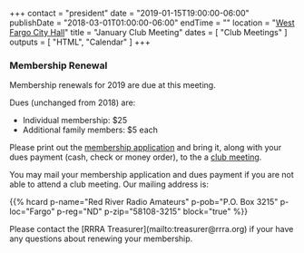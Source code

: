 +++
contact = "president"
date = "2019-01-15T19:00:00-06:00"
publishDate = "2018-03-01T01:00:00-06:00"
endTime = ""
location = "[West Fargo City Hall](/places/west-fargo-city-hall/)"
title = "January Club Meeting"
dates = [ "Club Meetings" ]
outputs = [ "HTML", "Calendar" ]
+++

### Membership Renewal

Membership renewals for 2019 are due at this meeting.

Dues (unchanged from 2018) are:

* Individual membership: $25
* Additional family members: $5 each

Please print out the
[membership application](http://rrra.org/s/3iOnHKqxHlaDxxv) and bring it,
along with your dues payment (cash, check or money order), to the a
[club meeting](http://rrra.org/dates/club-meetings).

You may mail your membership application and dues payment if you are not
able to attend a club meeting. Our mailing address is:

{{% hcard p-name="Red River Radio Amateurs" p-pob="P.O. Box 3215" p-loc="Fargo" p-reg="ND" p-zip="58108-3215" block="true" %}}

<p style="clear;both"></p>
Please contact the [RRRA Treasurer](mailto:treasurer@rrra.org) if your have any
questions about renewing your membership.

